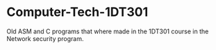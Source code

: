 # Computer-Tech-1DT301
Old ASM and C programs that where made in the 1DT301 course in the Network security program.

